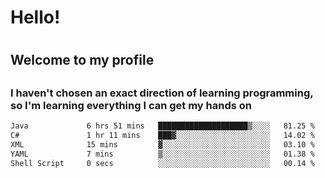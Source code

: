
<h1>Hello!<h1>
<h2>Welcome to my profile<h2>
<h3>I haven't chosen an exact direction of learning programming, so I'm learning everything I can get my hands on</h3>

<!--START_SECTION:waka-->

```txt
Java             6 hrs 51 mins   ████████████████████▒░░░░   81.25 %
C#               1 hr 11 mins    ███▓░░░░░░░░░░░░░░░░░░░░░   14.02 %
XML              15 mins         ▓░░░░░░░░░░░░░░░░░░░░░░░░   03.10 %
YAML             7 mins          ▒░░░░░░░░░░░░░░░░░░░░░░░░   01.38 %
Shell Script     0 secs          ░░░░░░░░░░░░░░░░░░░░░░░░░   00.14 %
```

<!--END_SECTION:waka-->
